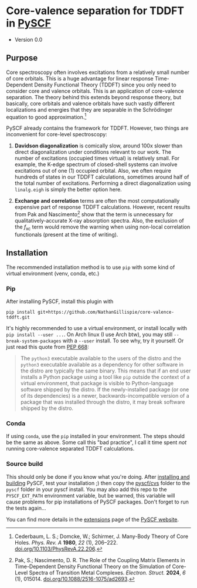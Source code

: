 # Core-valence separation for TDDFT in [PySCF](https://github.com/pyscf/pyscf)
- Version 0.0

## Purpose

Core spectroscopy often involves excitations from a relatively small number of core orbitals. This is a huge advantage for linear response Time-Dependent Density Functional Theory (TDDFT) since you only need to consider core and valence orbitals. This is an application of core-valence separation. The theory behind this extends beyond response theory, but basically, core orbitals and valence orbitals have such vastly different localizations and energies that they are separable in the Schrödinger equation to good approximation.[^1]

PySCF already contains the framework for TDDFT. However, two things are inconvenient for core-level spectroscopy:

1. **Davidson diagonalization** is comically slow, around 100x slower than direct diagonalization under conditions relevant to our work. The number of excitations (occupied times virtual) is relatively small. For example, the K-edge spectrum of closed-shell systems can involve excitations out of one (1) occupied orbital. Also, we often require hundreds of states in our TDDFT calculations, sometimes around half of the total number of excitations. Performing a direct diagonalization using `linalg.eigh` is simply the better option here.

2. **Exchange and correlation** terms are often the most computationally expensive part of response TDDFT calculations. However, recent results from Pak and Nascimento[^2] show that the term is unnecessary for qualitatively-accurate X-ray absorption spectra. Also, the exclusion of the $f_\text{xc}$ term would remove the warning when using non-local correlation functionals (present at the time of writing).

[^1]: Cederbaum, L. S.; Domcke, W.; Schirmer, J. Many-Body Theory of Core Holes. _Phys. Rev. A_ **1980**, _22_ (1), 206–222. [doi.org/10.1103/PhysRevA.22.206](https://doi.org/10.1103/PhysRevA.22.206).

[^2]: Pak, S.; Nascimento, D. R. The Role of the Coupling Matrix Elements in Time-Dependent Density Functional Theory on the Simulation of Core-Level Spectra of Transition Metal Complexes. _Electron. Struct._ **2024**, _6_ (1), 015014. [doi.org/10.1088/2516-1075/ad2693](https://doi.org/10.1088/2516-1075/ad2693).

## Installation

The recommended installation method is to use `pip` with some kind of virtual environment (venv, conda, etc.)

### Pip

After installing PySCF, install this plugin with

```
pip install git+https://github.com/NathanGillispie/core-valence-tddft.git
```

It's highly recommended to use a virtual environment, or install locally with `pip install --user ...`. On Arch linux (I use Arch btw), you may still `--break-system-packages` with a `--user` install. To see why, try it yourself. Or just read this quote from [PEP 668](https://peps.python.org/pep-0668/):

> The `python3` executable available to the users of the distro and the `python3` executable available as a dependency for other software in the distro are typically the same binary. This means that if an end user installs a Python package using a tool like `pip` outside the context of a virtual environment, that package is visible to Python-language software shipped by the distro. If the newly-installed package (or one of its dependencies) is a newer, backwards-incompatible version of a package that was installed through the distro, it may break software shipped by the distro.

### Conda

If using `conda`, use the `pip` installed in your environment. The steps should be the same as above. Some call this "bad practice", I call it time spent *not* running core-valence separated TDDFT calculations.

### Source build

This should only be done if you know what you're doing. After [installing and building](https://pyscf.org/user/install.html#build-from-source) PySCF, test your installation ;) then copy the [pyscf/cvs](/pyscf/cvs/__init__.py) folder to the `pyscf` folder in your pyscf install. You may also add this repo to the `PYSCF_EXT_PATH` environment variable, but be warned, this variable will cause problems for pip installations of PySCF packages. Don't forget to run the tests again...

You can find more details in the [extensions](https://pyscf.org/user/extensions.html#how-to-install-extensions) page of the [PySCF website](https://pyscf.org).
